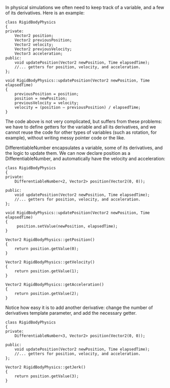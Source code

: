 In physical simulations we often need to keep track of a variable, and a few of its derivatives. Here is an example:
```
class RigidBodyPhysics
{
private:
	Vector2 position;
	Vector2 previousPosition;
	Vector2 velocity;
	Vector2 previousVelocity;
	Vector3 acceleration;
public:
	void updatePosition(Vector2 newPosition, Time elapsedTime);
	//... getters for position, velocity, and acceleration.
};

void RigidBodyPhysics::updatePosition(Vector2 newPosition, Time elapsedTime)
{
	previousPosition = position;
	position = newPosition;
	previousVelocity = velocity;
	velocity = (position – previousPosition) / elapsedTime;
}
```

The code above is not very complicated, but suffers from these problems:
we have to define getters for the variable and all its derivatives, and
we cannot reuse the code for other types of variables (such as rotation, for example), without writing messy pointer code or the like.

DifferentiableNumber encapsulates a variable, some of its derivatives, and the logic to update them. We can now declare position as a DifferentiableNumber, and automatically have the velocity and acceleration:

```
class RigidBodyPhysics
{
private:
	DifferentiableNumber<2, Vector2> position(Vector2(0, 0));
	
public:
	void updatePosition(Vector2 newPosition, Time elapsedTime);
	//... getters for position, velocity, and acceleration.
};

void RigidBodyPhysics::updatePosition(Vector2 newPosition, Time elapsedTime)
{
	 position.setValue(newPosition, elapsedTime);
}

Vector2 RigidBodyPhysics::getPosition()
{
	return position.getValue(0);
}

Vector2 RigidBodyPhysics::getVelocity()
{
	return position.getValue(1);
}

Vector2 RigidBodyPhysics::getAcceleration()
{
	return position.getValue(2);
}
```

Notice how easy it is to add another derivative: change the number of derivatives template parameter, and add the necessary getter.
```
class RigidBodyPhysics
{
private:
	DifferentiableNumber<3, Vector2> position(Vector2(0, 0));
	
public:
	void updatePosition(Vector2 newPosition, Time elapsedTime);
	//... getters for position, velocity, and acceleration.
};

Vector2 RigidBodyPhysics::getJerk()
{
	return position.getValue(3);
}
```